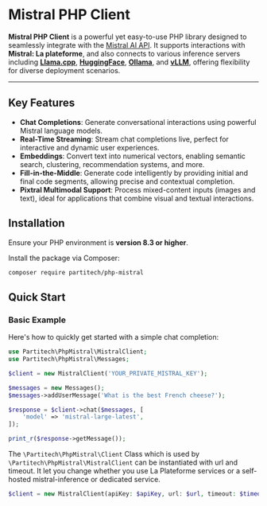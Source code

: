 # Mistral PHP Client

**Mistral PHP Client** is a powerful yet easy-to-use PHP library designed to seamlessly integrate with the [Mistral AI API](https://docs.mistral.ai/api/). It supports interactions with **Mistral: La plateforme**, and also connects to various inference servers including 
[**Llama.cpp**](https://github.com/ggml-org/llama.cpp), [**HuggingFace**](https://huggingface.co/), [**Ollama**](https://ollama.com/), and [**vLLM**](https://github.com/vllm-project/vllm), offering flexibility for diverse deployment scenarios.

---

## Key Features

- **Chat Completions**: Generate conversational interactions using powerful Mistral language models.
- **Real-Time Streaming**: Stream chat completions live, perfect for interactive and dynamic user experiences.
- **Embeddings**: Convert text into numerical vectors, enabling semantic search, clustering, recommendation systems, and more.
- **Fill-in-the-Middle**: Generate code intelligently by providing initial and final code segments, allowing precise and contextual completion.
- **Pixtral Multimodal Support**: Process mixed-content inputs (images and text), ideal for applications that combine visual and textual interactions.

## Installation

Ensure your PHP environment is **version 8.3 or higher**.

Install the package via Composer:

```bash
composer require partitech/php-mistral
```

## Quick Start

### Basic Example

Here's how to quickly get started with a simple chat completion:

```php
use Partitech\PhpMistral\MistralClient;
use Partitech\PhpMistral\Messages;

$client = new MistralClient('YOUR_PRIVATE_MISTRAL_KEY');

$messages = new Messages();
$messages->addUserMessage('What is the best French cheese?');

$response = $client->chat($messages, [
    'model' => 'mistral-large-latest',
]);

print_r($response->getMessage());
```

The `\Partitech\PhpMistral\Client` Class which is used by `\Partitech\PhpMistral\MistralClient` can be instantiated with url and timeout. It let you change whether you use La Plateforme 
services or a self-hosted mistral-inference or dedicated service.
```php
$client = new MistralClient(apiKey: $apiKey, url: $url, timeout: $timeout);
```
